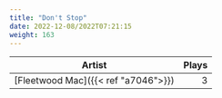 ```yaml
---
title: "Don't Stop"
date: 2022-12-08/2022T07:21:15
weight: 163
---
```




 Artist | Plays 
----- | -----:
[Fleetwood Mac]({{< ref "a7046">}}) | 3
